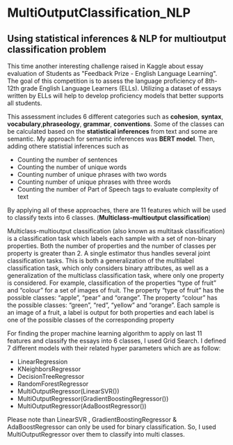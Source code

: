 # MultiOutputClassification_NLP
## Using statistical inferences &amp; NLP for multioutput classification problem


This time another interesting challenge raised in Kaggle about essay evaluation of Students as "Feedback Prize - English Language Learning".
The goal of this competition is to assess the language proficiency of 8th-12th grade English Language Learners (ELLs). Utilizing a dataset of essays written by ELLs will help to develop proficiency models that better supports all students.

This assessment includes 6 different categories such as **cohesion**, **syntax**, **vocabulary**,**phraseology**, **grammar**, **conventions**.
Some of the classes can be calculated based on the **statistical inferences** from text and some are semantic.
My approach for semantic inferences was **BERT model**. Then, adding othere statistial inferences such as 
* Counting the number of sentences
* Counting the number of unique words
* Counting number of unique phrases with two words
* Counting number of unique phrases with three words
* Counting the number of Part of Speech tags to evaluate complexity of text

By applying all of these approaches, there are 11 features which will be used to classify texts into 6 classes. (**Multiclass-multioutput classification**) 

Multiclass-multioutput classification (also known as multitask classification) is a classification task which labels each sample with a set of non-binary properties. Both the number of properties and the number of classes per property is greater than 2. A single estimator thus handles several joint classification tasks. This is both a generalization of the multilabel classification task, which only considers binary attributes, as well as a generalization of the multiclass classification task, where only one property is considered. For example, classification of the properties “type of fruit” and “colour” for a set of images of fruit. The property “type of fruit” has the possible classes: “apple”, “pear” and “orange”. The property “colour” has the possible classes: “green”, “red”, “yellow” and “orange”. Each sample is an image of a fruit, a label is output for both properties and each label is one of the possible classes of the corresponding property

For finding the proper machine learning algorithm to apply on last 11 features and classify the essays into 6 classes, I used Grid Search. I defined 7 different models with their related hyper parameters which are as follow:
* LinearRegression
* KNeighborsRegressor
* DecisionTreeRegressor
* RandomForestRegressor
* MultiOutputRegressor(LinearSVR())
* MultiOutputRegressor(GradientBoostingRegressor())
* MultiOutputRegressor(AdaBoostRegressor())

Please note than LinearSVR , GradientBoostingRegressor & AdaBoostRegressor can only be used for binary classification. So, I used MultiOutputRegressor over them to classify into multi classes.



